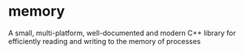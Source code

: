 # memory
A small, multi-platform, well-documented and modern C++ library for efficiently reading and writing to the memory of processes
